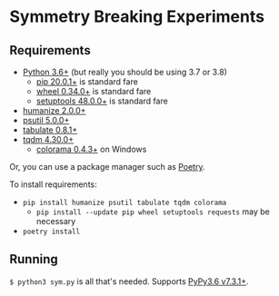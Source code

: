 # Symmetry Breaking Experiments

## Requirements

- [Python 3.6+](https://www.python.org) (but really you should be using 3.7 or 3.8)
  - [pip 20.0.1+](https://pypi.org/project/pip/) is standard fare
  - [wheel 0.34.0+](https://pypi.org/project/wheel/) is standard fare
  - [setuptools 48.0.0+](https://pypi.org/project/setuptools/) is standard fare
- [humanize 2.0.0+](https://pypi.org/project/humanize/)
- [psutil 5.0.0+](https://pypi.org/project/psutil/)
- [tabulate 0.8.1+](https://pypi.org/project/tabulate/)
- [tqdm 4.30.0+](https://pypi.org/project/tqdm/)
  - [colorama 0.4.3+](https://pypi.org/project/colorama/) on Windows

Or, you can use a package manager such as [Poetry](https://github.com/python-poetry/poetry).

To install requirements:
- `pip install humanize psutil tabulate tqdm colorama`
  - `pip install --update pip wheel setuptools requests` may be necessary
- `poetry install`

## Running

`$ python3 sym.py` is all that's needed. Supports [PyPy3.6 v7.3.1+](https://www.pypy.org/).

